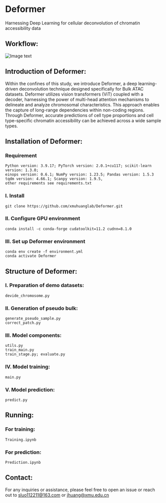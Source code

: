 # Deformer
Harnessing Deep Learning for cellular deconvolution of chromatin accessibility data
## Workflow:
![Image text](https://github.com/xmuhuanglab/Deformer/Description/Deformer.png)

## Introduction of Deformer:
Within the confines of this study, we introduce Deformer, a deep learning-driven deconvolution technique designed specifically for Bulk ATAC datasets. Deformer utilizes vision transformers (ViT) coupled with a decoder, harnessing the power of multi-head attention mechanisms to delineate and analyze chromosomal characteristics. This approach enables the capture of long-range dependencies within non-coding regions. Through Deformer, accurate predictions of cell type proportions and cell type-specific chromatin accessibility can be achieved across a wide sample types.

## Installation of Deformer:
### Requirement
```
Python version: 3.9.17; PyTorch version: 2.0.1+cu117; scikit-learn version: 1.3.0;
einops version: 0.6.1; NumPy version: 1.23.5; Pandas version: 1.5.3
tqdm version: 4.66.1; Scanpy version: 1.9.5, 
other requirements see requirements.txt
```
### I. Install
```
git clone https://github.com/xmuhuanglab/Deformer.git
```
### II. Configure GPU environment
```
conda install -c conda-forge cudatoolkit=11.2 cudnn=8.1.0
```
### III. Set up Deformer environment
```
conda env create -f environment.yml
conda activate Deformer
```

## Structure of Deformer:
### I. Preparation of demo datasets:
```
devide_chromosome.py
```
### II. Generation of pseudo bulk:
```
generate_pseudo_sample.py
correct_patch.py
```
### III. Model components:
```
utils.py 
train_main.py
train_stage.py; evaluate.py
```
### IV. Model training:
```
main.py
```
### V. Model prediction:
```
predict.py
```

## Running:
### For training:
```
Training.ipynb
```
### For prediction: 
```
Prediction.ipynb
```

## Contact:
For any inquiries or assistance, please feel free to open an issue or reach out to sluo112211@163.com or jhuang@xmu.edu.cn






